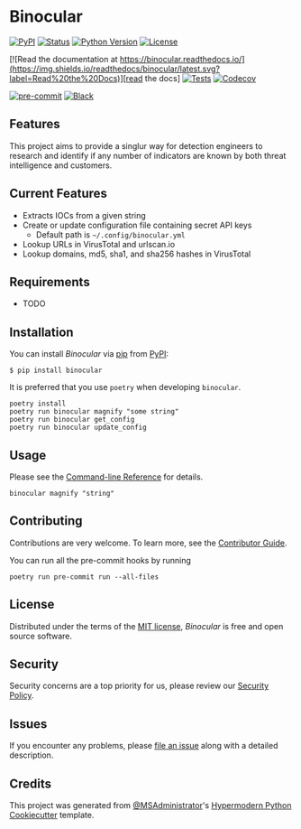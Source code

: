 # Binocular

[![PyPI](https://img.shields.io/pypi/v/binocular.svg)][pypi status]
[![Status](https://img.shields.io/pypi/status/binocular.svg)][pypi status]
[![Python Version](https://img.shields.io/pypi/pyversions/binocular)][pypi status]
[![License](https://img.shields.io/pypi/l/binocular)][license]

[![Read the documentation at https://binocular.readthedocs.io/](https://img.shields.io/readthedocs/binocular/latest.svg?label=Read%20the%20Docs)][read the docs]
[![Tests](https://github.com/MSAdministrator/binocular/workflows/Tests/badge.svg)][tests]
[![Codecov](https://codecov.io/gh/MSAdministrator/binocular/branch/main/graph/badge.svg)][codecov]

[![pre-commit](https://img.shields.io/badge/pre--commit-enabled-brightgreen?logo=pre-commit&logoColor=white)][pre-commit]
[![Black](https://img.shields.io/badge/code%20style-black-000000.svg)][black]

[pypi status]: https://pypi.org/project/binocular/
[read the docs]: https://binocular.readthedocs.io/
[tests]: https://github.com/MSAdministrator/binocular/actions?workflow=Tests
[codecov]: https://app.codecov.io/gh/MSAdministrator/binocular
[pre-commit]: https://github.com/pre-commit/pre-commit
[black]: https://github.com/psf/black

## Features

This project aims to provide a singlur way for detection engineers to research and identify if any number of indicators are known by both threat intelligence and customers.

## Current Features

- Extracts IOCs from a given string
- Create or update configuration file containing secret API keys
    - Default path is `~/.config/binocular.yml`
- Lookup URLs in VirusTotal and urlscan.io
- Lookup domains, md5, sha1, and sha256 hashes in VirusTotal

## Requirements

- TODO

## Installation

You can install _Binocular_ via [pip] from [PyPI]:

```console
$ pip install binocular
```

It is preferred that you use `poetry` when developing `binocular`.

```
poetry install
poetry run binocular magnify "some string"
poetry run binocular get_config
poetry run binocular update_config
```

## Usage

Please see the [Command-line Reference] for details.

```
binocular magnify "string"
```

## Contributing

Contributions are very welcome.
To learn more, see the [Contributor Guide].

You can run all the pre-commit hooks by running

```
poetry run pre-commit run --all-files
```

## License

Distributed under the terms of the [MIT license][license],
_Binocular_ is free and open source software.

## Security

Security concerns are a top priority for us, please review our [Security Policy](SECURITY.md).

## Issues

If you encounter any problems,
please [file an issue] along with a detailed description.

## Credits

This project was generated from [@MSAdministrator]'s [Hypermodern Python Cookiecutter] template.

[@MSAdministrator]: https://github.com/MSAdministrator
[pypi]: https://pypi.org/
[hypermodern python cookiecutter]: https://github.com/cjolowicz/cookiecutter-hypermodern-python
[file an issue]: https://github.com/MSAdministrator/binocular/issues
[pip]: https://pip.pypa.io/

<!-- github-only -->

[license]: https://github.com/MSAdministrator/binocular/blob/main/LICENSE
[contributor guide]: https://github.com/MSAdministrator/binocular/blob/main/CONTRIBUTING.md
[command-line reference]: https://binocular.readthedocs.io/en/latest/usage.html
